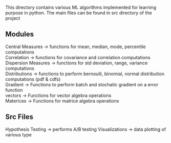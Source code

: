 This directory contains various ML algorithms implemented for learning purpose in python.
The main files can be found in src directory of the project

Modules
---
Central Measures -> functions for mean, median, mode, percentile computations  
Correlation -> functions for covariance and correlation computations  
Dispersion Measures -> functions for std deviation, range, variance computations  
Distributions -> functions to perform bernoulli, binomial, normal distribution computations (pdf & cdfs)  
Gradient -> Functions to perform batch and stochatic gradient on a error function  
vectors -> Functions for vector algebra operations  
Materices -> Functions for matrice algebra operations  


Src Files
---
Hypothesis Testing -> performs A/B testing
Visualizations ->  data plotting of various type
